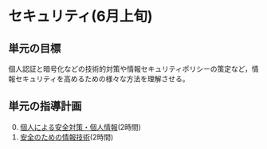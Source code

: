 # セキュリティ(6月上旬)
## 単元の目標
個人認証と暗号化などの技術的対策や情報セキュリティポリシーの策定など，情報セキュリティを高めるための様々な方法を理解させる。

## 単元の指導計画
0. [個人による安全対策・個人情報](sec.md)(2時間)
0. [安全のための情報技術](cipher.md)(2時間)
